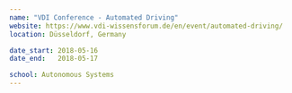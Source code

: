 ```yaml
---
name: "VDI Conference - Automated Driving"
website: https://www.vdi-wissensforum.de/en/event/automated-driving/
location: Düsseldorf, Germany

date_start: 2018-05-16
date_end:   2018-05-17

school: Autonomous Systems
---
```

